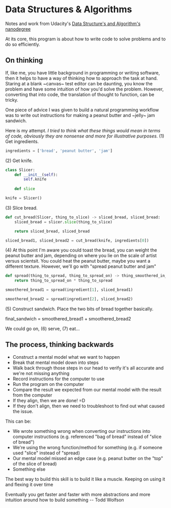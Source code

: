 # Data Structures & Algorithms

Notes and work from Udacity's [Data Structure's and Algorithm's nanodegree](https://www.udacity.com/courses/data-structures-and-algorithms-nanodegree)

At its core, this program is about how to write code to solve problems and to do so efficiently.

## On thinking

If, like me, you have little background in programming or writing software, then it helps to have a way of thinking how to approach the task at hand. Staring at a blank ~canvas~ test editor can be daunting, you know the problem and have some intuition of how you'd solve the problem. However, converting that into code, the translation of thought to function, can be tricky.

One piece of advice I was given to build a natural programming workflow was to write out instructions for making a peanut butter and ~jelly~ jam sandwich.

Here is my attempt. *I tried to think what these things would mean in terms of code, obviously they are nonsense and more for illustrative purposes.*
(1) Get ingredients.

```python
ingredients = ['bread', 'peanut butter', 'jam']
```

(2) Get knife.

```python
class Slicer:
    def __init__(self):
        self.knife
    
    def slice

knife = Slicer()    
```

(3) Slice bread.

```python
def cut_bread(Slicer, thing_to_slice) -> sliced_bread, sliced_bread:
    sliced_bread = slicer.slice(thing_to_slice)

    return sliced_bread, sliced_bread

sliced_bread1, sliced_bread2 = cut_bread(knife, ingredients[0])
```

(4) At this point I'm aware you could toast the bread, you can weight the peanut butter and jam, depending on where you lie on the scale of artist versus scientsit. You could heat the peanut butter, maybe you want a different texture. However, we'll go with "spread peanut butter and jam"

```python
def spread(thing_to_spread, thing_to_spread_on) -> thing_smoothered_in_spreaded_thing:
    return thing_to_spread_on * thing_to_spread

smoothered_bread1 = spread(ingredient[1], sliced_bread1)

smoothered_bread2 = spread(ingredient[2], sliced_bread2)
```

(5) Construct sandwich. Place the two bits of bread together basically.

final_sandwich = smoothered_bread1 + smoothered_bread2

We could go on, (6) serve, (7) eat...

## The process, thinking backwards

- Construct a mental model what we want to happen
- Break that mental model down into steps
- Walk back through those steps in our head to verify it's all accurate and we're not missing anything
- Record instructions for the computer to use
- Run the program on the computer
- Compare the result we expected from our mental model with the result from the computer
- If they align, then we are done! =D
- If they don't align, then we need to troubleshoot to find out what caused the issue. 

This can be:

  - We wrote something wrong when converting our instructions into computer instructions (e.g. referenced "bag of bread" instead of "slice of bread")
  - We're using the wrong function/method for something (e.g. if someone used "slice" instead of "spread)
  - Our mental model missed an edge case (e.g. peanut butter on the "top" of the slice of bread)
  - Something else

The best way to build this skill is to build it like a muscle. Keeping on using it and flexing it over time

Eventually you get faster and faster with more abstractions and more intuition around how to build something -- Todd Wolfson
